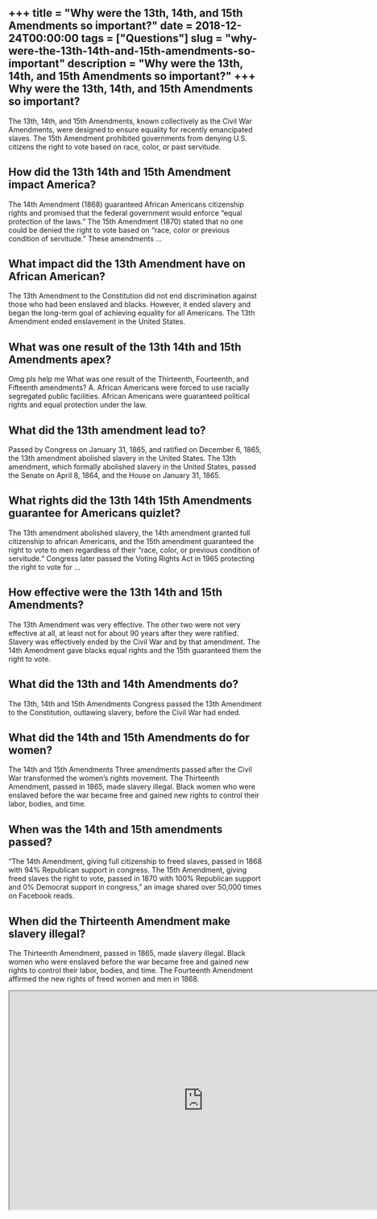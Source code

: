 +++
title = "Why were the 13th, 14th, and 15th Amendments so important?"
date = 2018-12-24T00:00:00
tags = ["Questions"]
slug = "why-were-the-13th-14th-and-15th-amendments-so-important"
description = "Why were the 13th, 14th, and 15th Amendments so important?"
+++
Why were the 13th, 14th, and 15th Amendments so important?
----------------------------------------------------------

The 13th, 14th, and 15th Amendments, known collectively as the Civil War Amendments, were designed to ensure equality for recently emancipated slaves. The 15th Amendment prohibited governments from denying U.S. citizens the right to vote based on race, color, or past servitude.

How did the 13th 14th and 15th Amendment impact America?
--------------------------------------------------------

The 14th Amendment (1868) guaranteed African Americans citizenship rights and promised that the federal government would enforce “equal protection of the laws.” The 15th Amendment (1870) stated that no one could be denied the right to vote based on “race, color or previous condition of servitude.” These amendments …

What impact did the 13th Amendment have on African American?
------------------------------------------------------------

The 13th Amendment to the Constitution did not end discrimination against those who had been enslaved and blacks. However, it ended slavery and began the long-term goal of achieving equality for all Americans. The 13th Amendment ended enslavement in the United States.

What was one result of the 13th 14th and 15th Amendments apex?
--------------------------------------------------------------

Omg pls help me What was one result of the Thirteenth, Fourteenth, and Fifteenth amendments? A. African Americans were forced to use racially segregated public facilities. African Americans were guaranteed political rights and equal protection under the law.

What did the 13th amendment lead to?
------------------------------------

Passed by Congress on January 31, 1865, and ratified on December 6, 1865, the 13th amendment abolished slavery in the United States. The 13th amendment, which formally abolished slavery in the United States, passed the Senate on April 8, 1864, and the House on January 31, 1865.

What rights did the 13th 14th 15th Amendments guarantee for Americans quizlet?
------------------------------------------------------------------------------

The 13th amendment abolished slavery, the 14th amendment granted full citizenship to african Americans, and the 15th amendment guaranteed the right to vote to men regardless of their “race, color, or previous condition of servitude.” Congress later passed the Voting Rights Act in 1965 protecting the right to vote for …

How effective were the 13th 14th and 15th Amendments?
-----------------------------------------------------

The 13th Amendment was very effective. The other two were not very effective at all, at least not for about 90 years after they were ratified. Slavery was effectively ended by the Civil War and by that amendment. The 14th Amendment gave blacks equal rights and the 15th guaranteed them the right to vote.

What did the 13th and 14th Amendments do?
-----------------------------------------

The 13th, 14th and 15th Amendments Congress passed the 13th Amendment to the Constitution, outlawing slavery, before the Civil War had ended.

What did the 14th and 15th Amendments do for women?
---------------------------------------------------

The 14th and 15th Amendments Three amendments passed after the Civil War transformed the women’s rights movement. The Thirteenth Amendment, passed in 1865, made slavery illegal. Black women who were enslaved before the war became free and gained new rights to control their labor, bodies, and time.

When was the 14th and 15th amendments passed?
---------------------------------------------

“The 14th Amendment, giving full citizenship to freed slaves, passed in 1868 with 94% Republican support in congress. The 15th Amendment, giving freed slaves the right to vote, passed in 1870 with 100% Republican support and 0% Democrat support in congress,” an image shared over 50,000 times on Facebook reads.

When did the Thirteenth Amendment make slavery illegal?
-------------------------------------------------------

The Thirteenth Amendment, passed in 1865, made slavery illegal. Black women who were enslaved before the war became free and gained new rights to control their labor, bodies, and time. The Fourteenth Amendment affirmed the new rights of freed women and men in 1868.

<iframe allow="accelerometer; autoplay; clipboard-write; encrypted-media; gyroscope; picture-in-picture" allowfullscreen="" class="__youtube_prefs__  epyt-is-override  no-lazyload" data-no-lazy="1" data-origheight="433" data-origwidth="770" data-skipgform_ajax_framebjll="" height="433" id="_ytid_82541" loading="lazy" src="https://www.youtube.com/embed/90Xxt6Ukff8?enablejsapi=1&autoplay=0&cc_load_policy=0&cc_lang_pref=&iv_load_policy=1&loop=0&modestbranding=0&rel=1&fs=1&playsinline=0&autohide=2&theme=dark&color=red&controls=1&" title="YouTube player" width="770"></iframe>